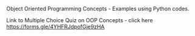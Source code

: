 Object Oriented Programming Concepts - Examples using Python codes.

Link to Multiple Choice Quiz on OOP Concepts - click here
https://forms.gle/4YHFRJdpofGje9zHA  
